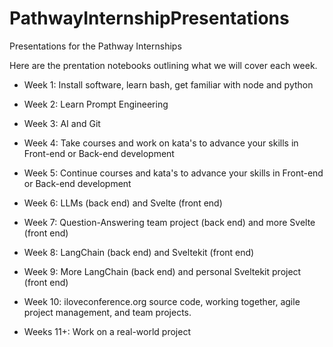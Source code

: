 # PathwayInternshipPresentations
Presentations for the Pathway Internships

Here are the prentation notebooks outlining what we will cover each week. 
 
* Week 1: Install software, learn bash, get familiar with node and python

* Week 2: Learn Prompt Engineering

* Week 3: AI and Git

* Week 4: Take courses and work on kata's to advance your skills in Front-end or Back-end development

* Week 5: Continue courses and kata's to advance your skills in Front-end or Back-end development

* Week 6: LLMs (back end) and Svelte (front end)

* Week 7: Question-Answering team project (back end) and more Svelte (front end)

* Week 8: LangChain (back end) and Sveltekit (front end)

* Week 9: More LangChain (back end) and personal Sveltekit project (front end)

* Week 10: iloveconference.org source code, working together, agile project management, and team projects. 

* Weeks 11+: Work on a real-world project
